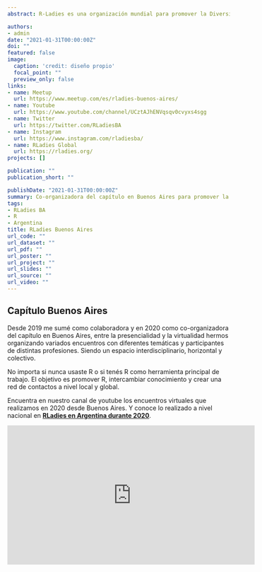 ```yaml
---
abstract: R-Ladies es una organización mundial para promover la Diversidad de Género en la comunidad R. 

authors:
- admin
date: "2021-01-31T00:00:00Z"
doi: ""
featured: false
image:
  caption: 'credit: diseño propio'
  focal_point: ""
  preview_only: false
links:
- name: Meetup
  url: https://www.meetup.com/es/rladies-buenos-aires/
- name: Youtube
  url: https://www.youtube.com/channel/UCztAJhENVqsqv0cvyxs4sgg
- name: Twitter
  url: https://twitter.com/RLadiesBA
- name: Instagram
  url: https://www.instagram.com/rladiesba/
- name: RLadies Global
  url: https://rladies.org/
projects: []

publication: ""
publication_short: ""

publishDate: "2021-01-31T00:00:00Z"
summary: Co-organizadora del capítulo en Buenos Aires para promover la diversidad de Género(s) en la comunidad R.
tags:
- RLadies BA
- R
- Argentina
title: RLadies Buenos Aires
url_code: ""
url_dataset: ""
url_pdf: ""
url_poster: ""
url_project: ""
url_slides: ""
url_source: ""
url_video: ""
---
```



## Capítulo Buenos Aires

Desde 2019 me sumé como colaboradora y en 2020 como co-organizadora del capítulo en Buenos Aires, entre la presencialidad y la virtualidad hermos organizando variados encuentros con diferentes temáticas y participantes de distintas profesiones. Siendo un espacio interdisciplinario, horizontal y colectivo. 


No importa si nunca usaste R o si tenés R como herramienta principal de trabajo. El objetivo es promover R, intercambiar conocimiento y crear una red de contactos a nivel local y global. 


Encuentra en nuestro canal de youtube los encuentros virtuales que realizamos en 2020 desde Buenos Aires. Y conoce lo realizado a nivel nacional en [**RLadies en Argentina durante 2020**](https://rladiesenargentina.github.io/Resumen_meetups_2020/index.html).

<iframe width="560" height="315" src="https://www.youtube.com/embed/BN1j2TReP2Q" title="YouTube video player" frameborder="0" allow="accelerometer; autoplay; clipboard-write; encrypted-media; gyroscope; picture-in-picture" allowfullscreen></iframe>


